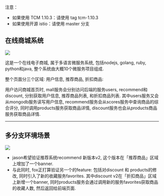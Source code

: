 注意：
* 如果使用 TCM 1.10.3：请使用 tag tcm-1.10.3
* 如果使用开源 istio：请使用 master 分支

##  在线商城系统

<img src="http://ww4.sinaimg.cn/large/006tNc79gy1g4dtmtlwdwj30o50vcwjy.jpg" referrerpolicy="no-referrer"/>

这是一个在线电子商城, 属于多语言微服务系统, 包括nodejs, golang, ruby, python和java, 整个系统由大概10个微服务项目组成.

整个页面分三个区域: 用户信息, 推荐商品, 折扣商品:

用户访问商城首页时, mall服务会分别访问后端的服务users, recommend和discount, 分别获取用户信息, 推荐商品列表, 和折扣商品列表. 其中users服务又会从mongodb服务读写用户信息, recommend服务会从scores服务中查询商品的综合评分, 同时调用products服务获取商品详情, discount服务也会从products商品服务获取商品详情.

------

## 多分支环境场景

<img src="http://ww4.sinaimg.cn/large/006tNc79gy1g4dtn2750sj31cx0u01hd.jpg" referrerpolicy="no-referrer"/>

- jason希望验证推荐系统recommend 新版本v2, 这个版本在「推荐商品」区域上增加了一个banner.
- 与此同时, fox正打算验证另一个的feature: 包括对discount 和 products的修改, 同时引入了新的收藏服务favorites. 其中discount v2在「折扣商品」区域上新增一个banner, 同时products服务会通过调用新的服务favorites获取商品的收藏人数, 然后返回给前端页面.

